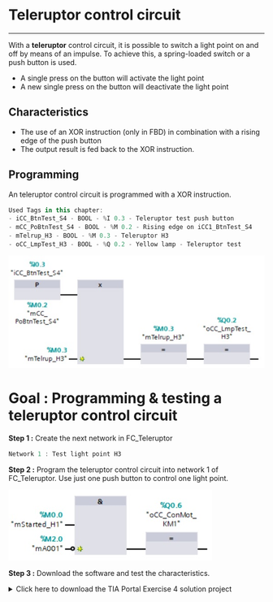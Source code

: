# Teleruptor control circuit
_____________________________________
With a **teleruptor** control circuit, it is possible to switch a light point on and off by means of an impulse. To achieve this, a spring-loaded switch or a push button is used.
- A single press on the button will activate the light point
- A new single press on the button will deactivate the light point

## Characteristics
- The use of an XOR instruction (only in FBD) in combination with a rising edge of the push button
- The output result is fed back to the XOR instruction.

## Programming
An teleruptor control circuit is programmed with a XOR instruction.

```javascript
Used Tags in this chapter:
- iCC_BtnTest_S4 - BOOL - %I 0.3 - Teleruptor test push button
- mCC_PoBtnTest_S4 - BOOL - %M 0.2 - Rising edge on iCC1_BtnTest_S4
- mTelrup_H3 - BOOL - %M 0.3 - Teleruptor H3
- oCC_LmpTest_H3 - BOOL - %Q 0.2 - Yellow lamp - Teleruptor test
```

![Teleruptor circuit](../Ex04/Images/teleruptor.jpg)

# Goal : Programming & testing a teleruptor control circuit
**Step 1 :** Create the next network in FC_Teleruptor
```javascript
Network 1 : Test light point H3
```

**Step 2 :** Program the teleruptor control circuit into network 1 of FC_Teleruptor. Use just one push button to control one light point.

![Alarm circuit & motor](../Ex04/Images/alarm_mot.jpg)

**Step 3 :** Download the software and test the characteristics.

<details>
	<summary>Click here to download the TIA Portal Exercise 4 solution project</summary><!-- Empty line after this one needed, do not delete! -->

<br>
Download file <a href="../Ex04/Documents/Ex4_ControlCircuits.zap_15">here</a>.</p>

  </details><!-- Empty line after this one needed, do not delete! -->
